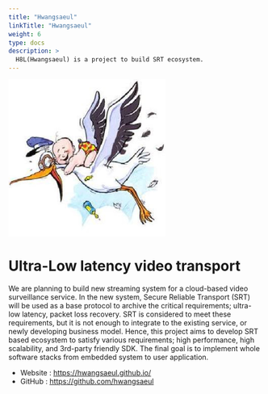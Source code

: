 ```yaml
---
title: "Hwangsaeul"
linkTitle: "Hwangsaeul"
weight: 6
type: docs
description: >
  H8L(Hwangsaeul) is a project to build SRT ecosystem.
---
```


![h8l](./h8l.jpg)

# Ultra-Low latency video transport

We are planning to build new streaming system for a cloud-based video surveillance service. In the new system, Secure Reliable Transport (SRT) will be used as a base protocol to archive the critical requirements; ultra-low latency, packet loss recovery. SRT is considered to meet these requirements, but it is not enough to integrate to the existing service, or newly developing business model. Hence, this project aims to develop SRT based ecosystem to satisfy various requirements; high performance, high scalability, and 3rd-party friendly SDK. The final goal is to implement whole software stacks from embedded system to user application.

* Website : https://hwangsaeul.github.io/
* GitHub : https://github.com/hwangsaeul